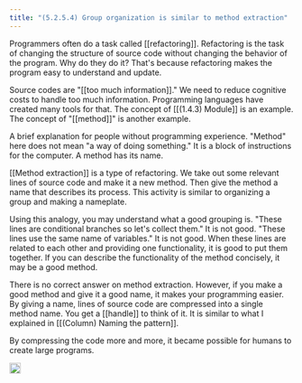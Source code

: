 ```yaml
---
title: "(5.2.5.4) Group organization is similar to method extraction"
---
```


Programmers often do a task called [[refactoring]]. Refactoring is the task of changing the structure of source code without changing the behavior of the program. Why do they do it? That's because refactoring makes the program easy to understand and update.

Source codes are "[[too much information]]." We need to reduce cognitive costs to handle too much information. Programming languages have created many tools for that. The concept of [[(1.4.3) Module]] is an example. The concept of "[[method]]" is another example.

A brief explanation for people without programming experience. "Method" here does not mean "a way of doing something." It is a block of instructions for the computer. A method has its name.

[[Method extraction]] is a type of refactoring. We take out some relevant lines of source code and make it a new method. Then give the method a name that describes its process. This activity is similar to organizing a group and making a nameplate.

Using this analogy, you may understand what a good grouping is. "These lines are conditional branches so let's collect them." It is not good. "These lines use the same name of variables." It is not good. When these lines are related to each other and providing one functionality, it is good to put them together. If you can describe the functionality of the method concisely, it may be a good method.

There is no correct answer on method extraction. However, if you make a good method and give it a good name, it makes your programming easier. By giving a name, lines of source code are compressed into a single method name. You get a [[handle]] to think of it. It is similar to what I explained in [[(Column) Naming the pattern]].

By compressing the code more and more, it became possible for humans to create large programs.

<img src='https://scrapbox.io/api/pages/nishio/en/icon' alt='en.icon' height="19.5"/>